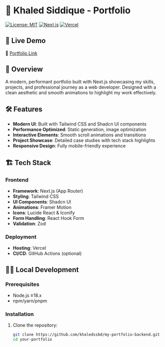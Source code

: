 # 🚀 Khaled Siddique - Portfolio

[![License: MIT](https://img.shields.io/badge/License-MIT-green.svg)](LICENSE)
[![Next.js](https://img.shields.io/badge/Next.js-13+-black?logo=next.js)](https://nextjs.org/)
[![Vercel](https://img.shields.io/badge/Deployed%20on-Vercel-black?logo=vercel)](https://vercel.com)

## 🌟 Live Demo

🔗 [Portfolio Link](https://your-portfolio-url.vercel.app)

## 📌 Overview

A modern, performant portfolio built with Next.js showcasing my skills,
projects, and professional journey as a web developer. Designed with a clean
aesthetic and smooth animations to highlight my work effectively.

## 🛠️ Features

- **Modern UI**: Built with Tailwind CSS and Shadcn UI components
- **Performance Optimized**: Static generation, image optimization
- **Interactive Elements**: Smooth scroll animations and transitions
- **Project Showcase**: Detailed case studies with tech stack highlights
- **Responsive Design**: Fully mobile-friendly experience

## 🏗️ Tech Stack

### Frontend

- **Framework**: Next.js (App Router)
- **Styling**: Tailwind CSS
- **UI Components**: Shadcn UI
- **Animations**: Framer Motion
- **Icons**: Lucide React & Iconify
- **Form Handling**: React Hook Form
- **Validation**: Zod

### Deployment

- **Hosting**: Vercel
- **CI/CD**: GitHub Actions (optional)

## 🏃‍♂️ Local Development

### Prerequisites

- Node.js ≥18.x
- npm/yarn/pnpm

### Installation

1. Clone the repository:
   ```bash
   git clone https://github.com/khaledssbd/my-portfolio-backend.git
   cd your-portfolio
   ```
